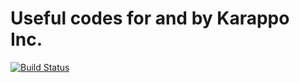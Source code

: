 # Useful codes for and by Karappo Inc.

[![Build Status](https://travis-ci.org/karappo/npm-util.svg?branch=master)](https://travis-ci.org/karappo/npm-util)
